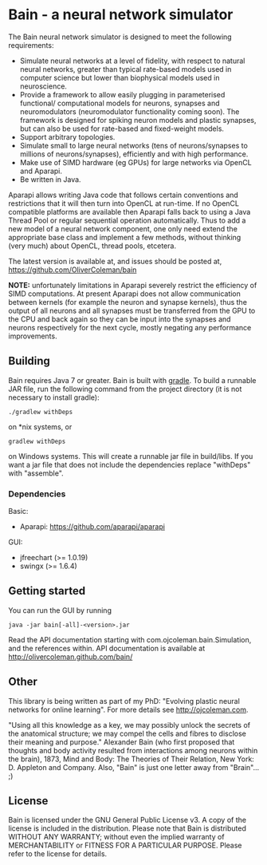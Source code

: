 # Bain - a neural network simulator

The Bain neural network simulator is designed to meet the following 
requirements:
 - Simulate neural networks at a level of fidelity, with respect to natural 
     neural networks, greater than typical rate-based models used in computer 
     science but lower than biophysical models used in neuroscience.
 - Provide a framework to allow easily plugging in parameterised functional/
     computational models for neurons, synapses and neuromodulators 
     (neuromodulator functionality coming soon). The framework is designed 
     for spiking neuron models and plastic synapses, but can also be used
     for rate-based and fixed-weight models.
 - Support arbitrary topologies.
 - Simulate small to large neural networks (tens of neurons/synapses to 
     millions of neurons/synapses), efficiently and with high performance.
 - Make use of SIMD hardware (eg GPUs) for large networks via OpenCL and 
     Aparapi.
 - Be written in Java.

Aparapi allows writing Java code that follows certain conventions and 
restrictions that it will then turn into OpenCL at run-time. If no OpenCL 
compatible platforms are available then Aparapi falls back to using a Java 
Thread Pool or regular sequential operation automatically. Thus to add a new 
model of a neural network component, one only need extend the appropriate base 
class and implement a few methods, without thinking (very much) about OpenCL, 
thread pools, etcetera.

The latest version is available at, and issues should be posted at,
https://github.com/OliverColeman/bain

**NOTE:** unfortunately limitations in Aparapi severely restrict the efficiency 
of SIMD computations. At present Aparapi does not allow communication between
kernels (for example the neuron and synapse kernels), thus the output of all
neurons and all synapses must be transferred from the GPU to the CPU  and back 
again so they can be input into the synapses and neurons respectively for the 
next cycle, mostly negating any performance improvements.


## Building

Bain requires Java 7 or greater. Bain is built with 
[gradle](http://gradle.org). To build a runnable JAR file, run the following 
command from the project directory (it is not necessary to install gradle):
```
./gradlew withDeps
```
on *nix systems, or
```
gradlew withDeps
```
on Windows systems. This will create a runnable jar file in build/libs. If you
want a jar file that does not include the dependencies replace "withDeps" with
"assemble".


### Dependencies

Basic:
* Aparapi: https://github.com/aparapi/aparapi

GUI:
* jfreechart (>= 1.0.19)
* swingx (>= 1.6.4)


## Getting started

You can run the GUI by running
```
java -jar bain[-all]-<version>.jar
```

Read the API documentation starting with com.ojcoleman.bain.Simulation,
and the references within. API documentation is available at 
http://olivercoleman.github.com/bain/


## Other

This library is being written as part of my PhD: "Evolving plastic neural 
networks for online learning". For more details see http://ojcoleman.com.

"Using all this knowledge as a key, we may possibly unlock the secrets of the
anatomical structure; we may compel the cells and fibres to disclose their
meaning and purpose." Alexander Bain (who first proposed that thoughts and body 
activity resulted from interactions among neurons within the brain), 1873, 
Mind and Body: The Theories of Their Relation, New York: D. Appleton and Company.
Also, "Bain" is just one letter away from "Brain"... ;) 

## License

Bain is licensed under the GNU General Public License v3. A copy of the license
is included in the distribution. Please note that Bain is distributed WITHOUT 
ANY WARRANTY; without even the implied warranty of MERCHANTABILITY or FITNESS 
FOR A PARTICULAR PURPOSE. Please refer to the license for details.
